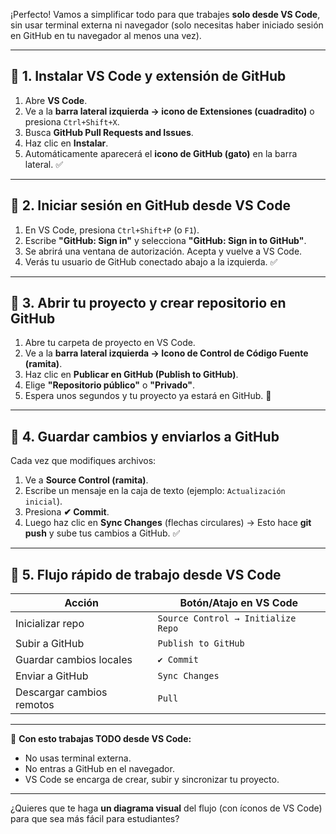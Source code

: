 ¡Perfecto! Vamos a simplificar todo para que trabajes **solo desde VS Code**, sin usar terminal externa ni navegador (solo necesitas haber iniciado sesión en GitHub en tu navegador al menos una vez).

---

## 🔹 1. Instalar VS Code y extensión de GitHub

1. Abre **VS Code**.
2. Ve a la **barra lateral izquierda → icono de Extensiones (cuadradito)** o presiona `Ctrl+Shift+X`.
3. Busca **GitHub Pull Requests and Issues**.
4. Haz clic en **Instalar**.
5. Automáticamente aparecerá el **icono de GitHub (gato)** en la barra lateral. ✅

---

## 🔹 2. Iniciar sesión en GitHub desde VS Code

1. En VS Code, presiona `Ctrl+Shift+P` (o `F1`).
2. Escribe **"GitHub: Sign in"** y selecciona **"GitHub: Sign in to GitHub"**.
3. Se abrirá una ventana de autorización. Acepta y vuelve a VS Code.
4. Verás tu usuario de GitHub conectado abajo a la izquierda. ✅

---

## 🔹 3. Abrir tu proyecto y crear repositorio en GitHub

1. Abre tu carpeta de proyecto en VS Code.
2. Ve a la **barra lateral izquierda → Icono de Control de Código Fuente (ramita)**.
3. Haz clic en **Publicar en GitHub (Publish to GitHub)**.
4. Elige **"Repositorio público"** o **"Privado"**.
5. Espera unos segundos y tu proyecto ya estará en GitHub. 🎉

---

## 🔹 4. Guardar cambios y enviarlos a GitHub

Cada vez que modifiques archivos:

1. Ve a **Source Control (ramita)**.
2. Escribe un mensaje en la caja de texto (ejemplo: `Actualización inicial`).
3. Presiona **✔ Commit**.
4. Luego haz clic en **Sync Changes** (flechas circulares) → Esto hace **git push** y sube tus cambios a GitHub. ✅

---

## 🔹 5. Flujo rápido de trabajo desde VS Code

| Acción                    | Botón/Atajo en VS Code             |
| ------------------------- | ---------------------------------- |
| Inicializar repo          | `Source Control → Initialize Repo` |
| Subir a GitHub            | `Publish to GitHub`                |
| Guardar cambios locales   | `✔ Commit`                         |
| Enviar a GitHub           | `Sync Changes`                     |
| Descargar cambios remotos | `Pull`                             |

---

🎯 **Con esto trabajas TODO desde VS Code:**

* No usas terminal externa.
* No entras a GitHub en el navegador.
* VS Code se encarga de crear, subir y sincronizar tu proyecto.

---

¿Quieres que te haga **un diagrama visual** del flujo (con íconos de VS Code) para que sea más fácil para estudiantes?
